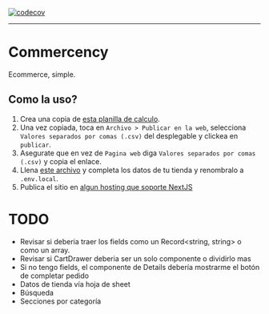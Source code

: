 [![codecov](https://codecov.io/gh/goncy/commercency/branch/main/graph/badge.svg?token=XiTcCI2c18)](https://codecov.io/gh/goncy/commercency)

---

# Commercency
Ecommerce, simple.

## Como la uso?
1. Crea una copia de [esta planilla de calculo](https://docs.google.com/spreadsheets/d/1Q_mDN1w88zE1vDasru-f3D6kxZAynUC1s253yLmjE7M/edit?usp=sharing).
2. Una vez copiada, toca en `Archivo > Publicar en la web`, selecciona `Valores separados por comas (.csv)` del desplegable y clickea en `publicar`.
3. Asegurate que en vez de `Pagina web` diga `Valores separados por comas (.csv)` y copia el enlace.
4. Llena [este archivo](./.env.example) y completa los datos de tu tienda y renombralo a `.env.local`.
5. Publica el sitio en [algun hosting que soporte NextJS](https://vercel.com)

# TODO
* Revisar si deberia traer los fields como un Record<string, string> o como un array.
* Revisar si CartDrawer deberia ser un solo componente o dividirlo mas
* Si no tengo fields, el componente de Details debería mostrarme el botón de completar pedido
* Datos de tienda vía hoja de sheet
* Búsqueda
* Secciones por categoría
